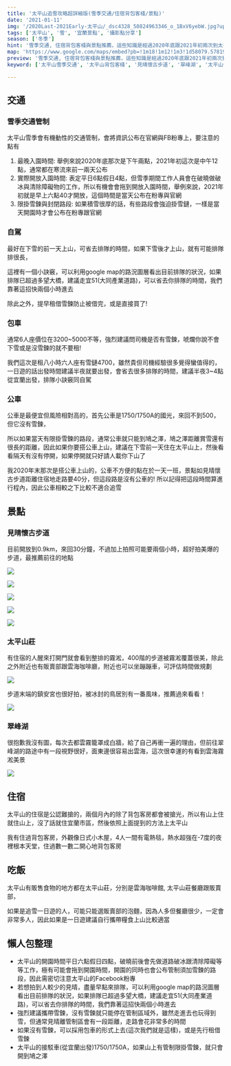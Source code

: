 ```yaml
---
title: '太平山追雪攻略超詳細版(雪季交通/住宿背包客棧/景點)'
date: '2021-01-11'
img: '/2020Last-2021Early-太平山/_dsc4328_50824963346_o_1BxV6yebW.jpg?updatedAt=1637202456609'
tags: ['太平山', '雪', '宜蘭景點', '攝影點分享']
season: ['冬季']
hint: '雪季交通, 住宿背包客棧與景點推薦，這些知識是經過2020年底跟2021年初兩次到太平山追雪的經驗，決定將所有查到的資料跟經驗貢獻一下，造福大眾+為了幫明年的自己做筆記' 
map: 'https://www.google.com/maps/embed?pb=!1m18!1m12!1m3!1d58079.5781932356!2d121.48972390240964!3d24.520994599404183!2m3!1f0!2f0!3f0!3m2!1i1024!2i768!4f13.1!3m3!1m2!1s0x346870b2cb8e36fd%3A0xaa76b639fb13fe15!2z5aSq5bmz5bGx5ZyL5a625qOu5p6X6YGK5qiC5Y2A!5e0!3m2!1szh-TW!2stw!4v1635675684300!5m2!1szh-TW!2stw'
preview: '雪季交通, 住宿背包客棧與景點推薦，這些知識是經過2020年底跟2021年初兩次到太平山追雪的經驗，決定將所有查到的資料跟經驗貢獻一下，造福大眾+為了幫明年的自己做筆記'
keyword: ['太平山雪季交通', '太平山背包客棧', '見晴懷古步道', '翠峰湖', '太平山住宿']

---
```

## 交通

### 雪季交通管制
太平山雪季會有機動性的交通管制，會將資訊公布在官網與FB粉專上，要注意的點有

1. 最晚入園時間: 舉例來說2020年底那次是下午兩點，2021年初這次是中午12點，通常都在寒流來前一兩天公布
2. 實際開放入園時間: 表定平日6點假日4點，但雪季期間工作人員會在破曉做破冰與清除障礙物的工作，所以有機會會拖到開放入園時間，舉例來說，2021年初就是早上六點40才開放，這個時間是當天公布在粉專與官網
3. 限掛雪鍊與封閉路段: 如果積雪很厚的話，有些路段會強迫掛雪鏈，一樣是當天開園時才會公布在粉專跟官網

### 自駕
最好在下雪的前一天上山，可省去排隊的時間，如果下雪後才上山，就有可能排隊排很長，

這裡有一個小訣竅，可以利用google map的路況圖層看出目前排隊的狀況，如果排隊已超過多望大橋，建議走宜51(大同產業道路)，可以省去你排隊的時間，我們靠著這招快兩個小時進去

除此之外，提早租借雪鍊防止被借完，或是直接買了!

### 包車

通常6人座價位在3200~5000不等，強烈建議問司機是否有雪鍊，唬爛你說不會下雪或是沒雪鍊的就不要租!

我們這次是租八小時六人座有雪鏈4700，雖然貴但司機經驗很多覺得蠻值得的，一日遊的話出發時間建議半夜就要出發，會省去很多排隊的時間，建議半夜3~4點從宜蘭出發，排隊小訣竅同自駕

### 公車

公車是最便宜但風險相對高的，首先公車是1750/1750A的國光，來回不到500，但它沒有雪鍊，

所以如果當天有限掛雪鍊的路段，通常公車就只能到鳩之澤，鳩之澤距離賞雪還有很長的距離，因此如果你要搭公車上山，建議在下雪前一天住在太平山上，然後看看隔天有沒有停開，如果停開就只好請人載你下山了

我2020年末那次是搭公車上山的，公車不方便的點在於一天一班，景點如見晴懷古步道距離住宿地走路要40分，但這段路是沒有公車的! 所以記得把這段時間算進行程內，因此公車相較之下比較不適合追雪

## 景點
### 見晴懷古步道

目前開放到0.9km，來回30分鐘，不過加上拍照可能要兩個小時，超好拍美爆的步道，最推薦前往的地點

![](https://ik.imagekit.io/vicharm/2020Last-2021Early-太平山/_dsc4316_50824216238_o_K2Z_d208Ak6.jpg?updatedAt=1637202455435&tr=w-1024)

![](https://ik.imagekit.io/vicharm/2020Last-2021Early-太平山/_dsc4328_50824963346_o_1BxV6yebW.jpg?updatedAt=1637202456609&tr=w-1024)

![](https://ik.imagekit.io/vicharm/2020Last-2021Early-太平山/_dsc4346_50824216133_o_ZcLL-wCbI.jpg?updatedAt=1637202456904&tr=w-1024)

![](https://ik.imagekit.io/vicharm/2020Last-2021Early-太平山/_dsc4551_50824217618_o_JAX-OG887.jpg?updatedAt=1637202458555&tr=w-1024)

![](https://ik.imagekit.io/vicharm/2020Last-2021Early-太平山/_dsc4217_50786138396_o_7E6VrrqTn.jpg?updatedAt=1637202859696&tr=w-1024)


### 太平山莊

有住宿的人醒來打開門就會看到整排的霧淞，400階的步道被霧淞覆蓋很美，除此之外附近也有販賣部跟雲海咖啡廳，附近也可以坐蹦蹦車，可評估時間做規劃

![](https://ik.imagekit.io/vicharm/2020Last-2021Early-太平山/_dsc4121_50787117506_o_PYYX8qiS3.jpg?updatedAt=1637202854236&tr=h-1024)

步道末端的鎮安宮也很好拍，被冰封的鳥居別有一番風味，推薦過來看看！

![](https://ik.imagekit.io/vicharm/2020Last-2021Early-太平山/_dsc4107_50785379828_o_X5mK6v9ga.jpg?updatedAt=1637202856886&tr=w-1024)

### 翠峰湖

很抱歉我沒有圖，每次去都雲霧籠罩成白牆，給了自己再衝一遍的理由，但前往翠峰湖的路途中有一段視野很好，面東邊很容易出雲海，這次很幸運的有看到雲海霧淞美景

![](https://ik.imagekit.io/vicharm/2020Last-2021Early-太平山/_dsc4137-hdr_50787113526_o_WM2ax6T0eKL.jpg?updatedAt=1637202850040&tr=h-1024)

## 住宿

太平山的住宿是公認難搶的，兩個月內的除了背包客房都會被搶光，所以有山上住就住山上，沒了話就住宜蘭市區，然後依照上面提到的方法上太平山

我有住過背包客房，外觀像日式小木屋，4人一間有電熱毯，熱水超強在-7度的夜裡根本天堂，住過數一數二開心地背包客房

## 吃飯
太平山有販售食物的地方都在太平山莊，分別是雲海咖啡館, 太平山莊餐廳跟販賣部，

如果是追雪一日遊的人，可能只能選販賣部的泡麵，因為人多但餐廳很少，一定會非常多人，因此如果是一日遊建議自行攜帶糧食上山比較適當

## 懶人包整理
* 太平山的開園時間平日六點假日四點，破曉前後會先做道路破冰跟清除障礙等等工作，極有可能會拖到開園時間，開園的同時也會公布管制須加雪鍊的路段，因此需密切注意太平山的Facebook粉專
* 若想拍到人較少的見晴，盡量早點來排隊，可以利用google map的路況圖層看出目前排隊的狀況，如果排隊已超過多望大橋，建議走宜51(大同產業道路)，可以省去你排隊的時間，我們靠著這招快兩個小時進去
* 強烈建議攜帶雪鍊，沒有雪鍊就只能停在管制區域外，雖然走進去也玩得到雪，但通常見晴離管制區會有一段距離，走路會花非常多的時間
* 如果沒有雪鍊，可以採用包車的形式上去(這次我們就是這樣)，或是先行租借雪鍊
* 太平山的接駁車(從宜蘭出發)1750/1750A，如果山上有管制限掛雪鍊，就只會開到鳩之澤


